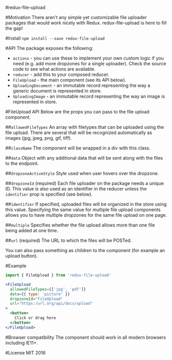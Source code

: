 #redux-file-upload

#Motivation
There aren't any simple yet customizable file uploader packages that would work nicely with Redux. redux-file-upload is here to fill the gap!

#Install
`npm install --save redux-file-upload`

#API
The package exposes the following:

- `actions` - you can use these to implement your own custom logic if you need (e.g. add more dropzones for a single uploader). Check the source code to see what actions are available.
- `reducer` - add this to your composed reducer.
- `FileUpload` - the main component (see its API below).
- `UploadingDocument` - an immutable record representing the way a generic document is represented in store.
- `UploadingImage` - an immutable record representing the way an image is represented in store.

#FileUpload API
Below are the props you can pass to the file upload component.

##`allowedFileTypes`
An array with filetypes that can be uploaded using the file upload. There are several that will be recognized automatically as images (jpg, jpeg, png, gif, tiff).

##`className`
The component will be wrapped in a div with this class.

##`data`
Object with any additional data that will be sent along with the files to the endpoint.

##`dropzoneActiveStyle`
Style used when user hovers over the dropzone.

##`dropzoneId` (required)
Each file uploader on the package needs a unique ID. This value is also used as an identifier in the reducer unless the `identifier` prop is specified (see below).

##`identifier`
If specified, uploaded files will be organized in the store using this value. Specifying the same value for multiple file upload components allows you to have multiple dropzones for the same file upload on one page.

##`multiple`
Specifies whether the file upload allows more than one file being added at one time.

##`url` (required)
The URL to which the files will be POSTed.

You can also pass something as children to the component (for example an upload button).

#Example

```jsx
import { FileUpload } from 'redux-file-upload'

<FileUpload
  allowedFileTypes={['jpg', 'pdf']}
  data={{ type: 'picture' }}
  dropzoneId="fileUpload"
  url="https:/url.org/api/docs/upload"
>
  <button>
    Click or drag here
  </button>
</FileUpload>
```

#Browser compatibility
The component should work in all modern browsers including IE11+.

#License
MIT 2016
